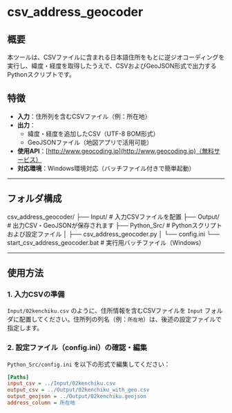# csv_address_geocoder

## 概要
本ツールは、CSVファイルに含まれる日本語住所をもとに逆ジオコーディングを実行し、緯度・経度を取得したうえで、CSVおよびGeoJSON形式で出力するPythonスクリプトです。

## 特徴
- **入力**：住所列を含むCSVファイル（例：所在地）
- **出力**：
  - 緯度・経度を追加したCSV（UTF-8 BOM形式）
  - GeoJSONファイル（地図アプリで活用可能）
- **使用API**：[http://www.geocoding.jp](http://www.geocoding.jp)（無料サービス）
- **対応環境**：Windows環境対応（バッチファイル付きで簡単起動）

---

## フォルダ構成
csv_address_geocoder/
├── Input/ # 入力CSVファイルを配置
├── Output/ # 出力CSV・GeoJSONが保存されます
├── Python_Src/ # Pythonスクリプトおよび設定ファイル
│ ├── csv_address_geocoder.py
│ └── config.ini
└── start_csv_address_geocoder.bat # 実行用バッチファイル（Windows）

---

## 使用方法

### 1. 入力CSVの準備
`Input/02kenchiku.csv` のように、住所情報を含むCSVファイルを `Input` フォルダに配置してください。住所列の列名（例：`所在地`）は、後述の設定ファイルで指定します。

### 2. 設定ファイル（config.ini）の確認・編集
`Python_Src/config.ini` を以下の形式で編集してください：

```ini
[Paths]
input_csv = ../Input/02kenchiku.csv
output_csv = ../Output/02kenchiku_with_geo.csv
output_geojson = ../Output/02kenchiku.geojson
address_column = 所在地

